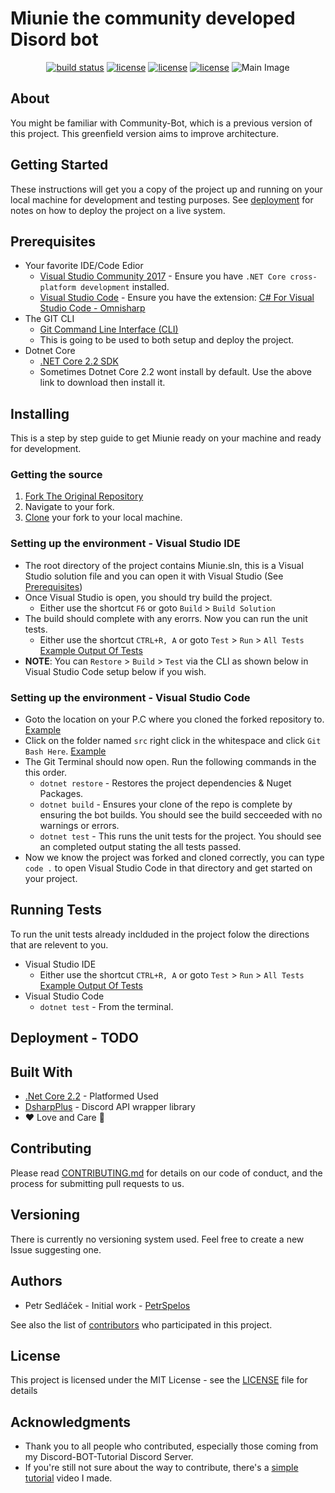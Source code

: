 # Miunie the community developed Disord bot

<p align="center">
<a href="https://ci.appveyor.com/project/discord-bot-tutorial/miunie"><img src="https://ci.appveyor.com/api/projects/status/cpaukw10ih35jl69?svg=true" alt="build status"></a>
<a href="https://github.com/discord-bot-tutorial/Miunie/graphs/contributors"><img src="https://img.shields.io/github/contributors/discord-bot-tutorial/Miunie.svg" alt="license"></a>
<a href="https://github.com/discord-bot-tutorial/Miunie/blob/master/LICENSE"><img src="https://img.shields.io/badge/license-MIT-blue.svg" alt="license"></a>
<a href="https://github.com/discord-bot-tutorial/Miunie/blob/master/LICENSE"><img src="https://img.shields.io/discord/377879473158356992.svg" alt="license"></a>
<img src="https://cdn.discordapp.com/attachments/530332932158783488/531892114041208863/MiunieThumb.png" alt = "Main Image"></a>
</p>

## About

You might be familiar with Community-Bot, which is a previous version of this project. This greenfield version aims to improve architecture.

## Getting Started

These instructions will get you a copy of the project up and running on your local machine for development and testing purposes. See [deployment](#deployment) for notes on how to deploy the project on a live system.

## Prerequisites

- Your favorite IDE/Code Edior
  - [Visual Studio Community 2017](https://www.visualstudio.com/thank-you-downloading-visual-studio/?sku=Community&rel=15) - Ensure you have `.NET Core cross-platform development` installed.
  - [Visual Studio Code](https://code.visualstudio.com/) - Ensure you have the extension: [C# For Visual Studio Code - Omnisharp](https://marketplace.visualstudio.com/items?itemName=ms-vscode.csharp)
- The GIT CLI
  - [Git Command Line Interface (CLI)](https://git-scm.com/downloads)
  - This is going to be used to both setup and deploy the project.
- Dotnet Core
  - [.NET Core 2.2 SDK](https://dotnet.microsoft.com/download/dotnet-core/2.2)
  - Sometimes Dotnet Core 2.2 wont install by default. Use the above link to download then install it.

## Installing

This is a step by step guide to get Miunie ready on your machine and ready for development.

### Getting the source

1. [Fork The Original Repository](https://help.github.com/articles/fork-a-repo/)
2. Navigate to your fork.
3. [Clone](https://help.github.com/articles/cloning-a-repository/) your fork to your local machine.

### Setting up the environment - Visual Studio IDE

- The root directory of the project contains Miunie.sln, this is a Visual Studio solution file and you can open it with Visual Studio (See [Prerequisites](#Prerequisites))
- Once Visual Studio is open, you should try build the project.
  - Either use the shortcut `F6` or goto `Build` > `Build Solution`
- The build should complete with any erorrs. Now you can run the unit tests.
  - Either use the shortcut `CTRL+R, A` or goto `Test` > `Run` > `All Tests` [Example Output Of Tests](https://i.gyazo.com/da85fac25967d0f740cfa7c91a2fb182.png)
- **NOTE**: You can `Restore` > `Build` > `Test` via the CLI as shown below in Visual Studio Code setup below if you wish.

### Setting up the environment - Visual Studio Code

- Goto the location on your P.C where you cloned the forked repository to. [Example](https://i.gyazo.com/57b6aecdb110529c7e61cee7db5b0757.png)
- Click on the folder named `src` right click in the whitespace and click `Git Bash Here`. [Example](https://i.gyazo.com/57f3233e7ca1a488fbdef8a855a750f9.png)
- The Git Terminal should now open. Run the following commands in the this order.
  - `dotnet restore` - Restores the project dependencies & Nuget Packages.
  - `dotnet build` - Ensures your clone of the repo is complete by ensuring the bot builds. You should see the build secceeded with no warnings or errors.
  - `dotnet test` - This runs the unit tests for the project. You should see an completed output stating the all tests passed.
- Now we know the project was forked and cloned correctly, you can type `code .` to open Visual Studio Code in that directory and get started on your project.

## Running Tests

To run the unit tests already inclduded in the project folow the directions that are relevent to you.

- Visual Studio IDE
  - Either use the shortcut `CTRL+R, A` or goto `Test` > `Run` > `All Tests` [Example Output Of Tests](https://i.gyazo.com/da85fac25967d0f740cfa7c91a2fb182.png)
- Visual Studio Code
  - `dotnet test` - From the terminal.

## Deployment - TODO

## Built With

- [.Net Core 2.2](https://dotnet.microsoft.com/download/dotnet-core/2.2) - Platformed Used
- [DsharpPlus](https://github.com/DSharpPlus/DSharpPlus) - Discord API wrapper library
- ❤️ Love and Care 💙

## Contributing

Please read [CONTRIBUTING.md](TODO) for details on our code of conduct, and the process for submitting pull requests to us.

## Versioning

There is currently no versioning system used. Feel free to create a new Issue suggesting one.

## Authors

- Petr Sedláček - Initial work - [PetrSpelos](https://github.com/petrspelos)

See also the list of [contributors](https://github.com/discord-bot-tutorial/Miunie/graphs/contributors) who participated in this project.

## License

This project is licensed under the MIT License - see the [LICENSE](https://github.com/discord-bot-tutorial/Miunie/blob/master/LICENSE) file for details

## Acknowledgments

- Thank you to all people who contributed, especially those coming from my Discord-BOT-Tutorial Discord Server.
- If you're still not sure about the way to contribute, there's a [simple tutorial](https://www.youtube.com/watch?v=85s_-i4hHbM) video I made.